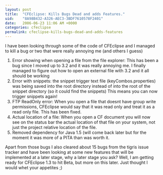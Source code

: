```yaml
---
layout: post
title:  "CFEclipse: Kills Bugs Dead and adds Features."
uid:	"8A98B432-A326-AEC3-3BDF7610578F2401"
date:   2006-06-23 11:06 AM +0000
categories: cfeclipse
permalink: cfeclipse-kills-bugs-dead-and-adds-features
---
```

I have been looking through some of the code of CFEclipse and I managed to kill a bug or two that were really annoying me  (and others I guess)

<ol>

<li> Error showing when opening a file from the file explorer: This has been a bug since I moved up to 3.2 and it was really annoying me. I finally managed to figure out how to open an external file with 3.2 and it all should be working
<li> Error with snippets: the snippet trigger text file (keyCombos.properties) was being saved into the root directory instead of into the root of the snippet directory (so it could find the snippets) This means you can now trigger snippets again!
<li> FTP ReadOnly error: When you open a file that doesnt have group write permissions, CFEclipse would say that it was read only and treat it as a read only file. This has been fixed.
<li> Actual location of a file: When you open a CF document you will now see on the status bar the actual location of that file on your system, not just the project relative location of the file.
<li> Removed dependency for Java 1.5 (will come back later but for the moment it was more of a PITA than was worth it.
</ol>

Apart from those bugs I also cleared about 15 bugs from the tigris issue tracker and have been looking at some new features that will be implemented at a later stage, why a later stage you ask? Well, I am getting ready for  CFEclipse 1.3 to hit Beta, but more on this later. Just thought I would whet your appetites ;)
